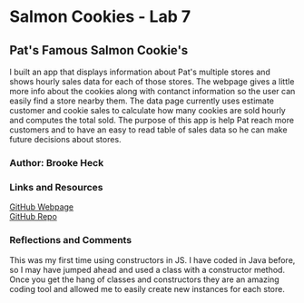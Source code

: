 # Salmon Cookies - Lab 7

## Pat's Famous Salmon Cookie's
I built an app that displays information about Pat's multiple stores and shows hourly sales data for each of those stores. The webpage gives a little more info about the cookies along with contanct information so the user can easily find a store nearby them. The data page currently uses estimate customer and cookie sales to calculate how many cookies are sold hourly and computes the total sold. The purpose of this app is help Pat reach more customers and to have an easy to read table of sales data so he can make future decisions about stores.

### Author: Brooke Heck

### Links and Resources
[GitHub Webpage](https://brookeheck.github.io/cookie-stand/)
\
[GitHub Repo](https://github.com/BrookeHeck/cookie-stand)

### Reflections and Comments
This was my first time using constructors in JS. I have coded in Java before, so I may have jumped ahead and used a class with a constructor method. Once you get the hang of classes and constructors they are an amazing coding tool and allowed me to easily create new instances for each store.